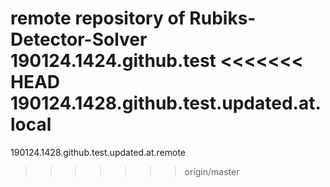 remote repository of Rubiks-Detector-Solver
190124.1424.github.test
<<<<<<< HEAD
190124.1428.github.test.updated.at.local
=======
190124.1428.github.test.updated.at.remote
>>>>>>> origin/master
